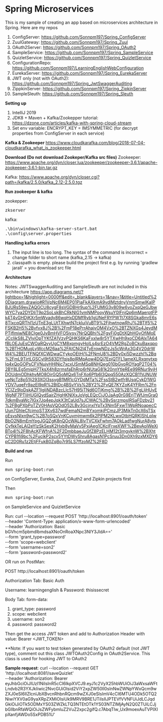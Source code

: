 # Spring Microservices 
This is my sample of creating an app based on microservices architecture in Spring. Here are my repos

1. ConfigServer: https://github.com/Sonnpm197/Spring_ConfigServer
2. ZuulGateway: https://github.com/Sonnpm197/Spring_Zuul
3. OAuth2Server: https://github.com/Sonnpm197/Spring_OAuth2
4. SampleService: https://github.com/Sonnpm197/Spring_SampleService
5. QuizletService: https://github.com/Sonnpm197/Spring_QuizletService
6. ConfigurationRepo: https://github.com/Sonnpm197/LearningEnglishWebConfiguration
7. EurekaServer: https://github.com/Sonnpm197/Spring_EurekaServer
8. JWT only (not with OAuth2): https://github.com/Sonnpm197/Spring_JwtSwaggerAuditing
9. ZippkinServer: https://github.com/Sonnpm197/Spring_ZipkinServer
10. SampleSleuth: https://github.com/Sonnpm197/Spring_Sleuth

**Setting up**
1. IntelliJ 2019
2. JDK8 + Maven + Kafka/Zookepper tutorial: https://dzone.com/articles/kafka-with-spring-cloud-stream
3. Set env variable: ENCRYPT_KEY = IMSYMMETRIC (for decrypt properties from ConfigServer in each service)

**Kafka & Zookeeper**
https://www.cloudkarafka.com/blog/2018-07-04-cloudkarafka_what_is_zookeeper.html

**Download (Do not download Zookeper/Kafka src files)**
Zookeeper: https://www.apache.org/dyn/closer.lua/zookeeper/zookeeper-3.6.1/apache-zookeeper-3.6.1-bin.tar.gz

Kafka: https://www.apache.org/dyn/closer.cgi?path=/kafka/2.5.0/kafka_2.12-2.5.0.tgz

**Run zookeeper & kafka**

zookepper: <pre>zkserver</pre>

kafka: <pre>.\bin\windows\kafka-server-start.bat .\config\server.properties</pre>

**Handling kafka errors**
1. The input line is too long. The syntax of the command is incorrect = change folder to short name (kafka_2.15 -> kafka)
2. classpath is empty. please build the project first e.g. by running 'gradlew jarall' = you download src file

**Architecture**

Notes: JWTSwaggerAuditing and SampleSleuth are not included in this architecture
https://app.diagrams.net/?lightbox=1&highlight=0000ff&edit=_blank&layers=1&nav=1&title=Untitled%20Diagram.drawio#R1VpNc6M4EP01PiaFkAXkmA9vdlMztdnyVnmSmwIKaIPBJURs59evZAQGCU8cygF8sVGDBHr9up%2FUMIG3y809w6voZxqQeGJbwWYC7ya2DYDliT9p2SoLskBhCRkNlG1vmNMPooyWsuY0IFnjQp6mMaerptFPk4T4vGHDjKXr5mWvady86wqHxDDMfRyb1gUNeFRYPWTt7X8SGka8mrE6s8TlxcqQRThI1zUTnE3gLUtTXhwtN7ckluiVuBT9%2FjhwtnowRhJ%2BTIf5%2FSKB2H5%2Bvfvx8J%2B%2FmP18ePrrAhajvOM4VxO%2BTZNXGs4JeydMPTjflmiwNE8CIge0JvBmHVFO5ivsy7NrQQBhi%2FgyFi0gDtXQhHGyOfjMoEJCcIikS8LZVlyiOpTYKfZA1VzvPQHKS6KaFxxlw8r5YTXwHh9xoCD6AlxTA64fBLOEJuEsCWOaRQvyUgCYM8xpmgyHoILs4srEzO4VM2RgZoBCkuBaxqpo%2BTHOMuqLyWccM26aa%2FAICNj2l4TyErqwNDzJs5cWrAx3G4V20drWW4%2BEUTFNQfXCWDwaCYykoOEtHj%2FNmU8%2BDy0xi5Dwzzhl%2Bq%2FmL9TirtLGSCyI9t583DYfqjs8plRMpAow4DQj7EpjQTFL1ameXLRxqnytxplq4xQoGOPsCFVNujvHHINjc7xcxUSmMSq8NHQeg010bGvoROYagP2T04%2BY8LEg5mipH7TksX4h8zrmsfaEhRrp6rNUtaG81k20nnYtleREe99RNur9vjHDOUdmODhkhvMO8OirGQ5oMQx6TnFXo6Pfb6l3Qpq550AzXQCB11VJNUWueNcTz8p51Ij293XOI3ssygB1MR1cGYDdMTa%2FssStB2wtfr8UsqCvkD1WGYDV7uqeFr9azEI9pR%2BtDc4BSvYVs%2BY2%2FvQE7KYZoK4YFRm%2FnYClZz9loDskAZF1IgIiNDABzcLIc57H95iTNd6OTjKmg%2B%2B%2FgLljHUvEWgNF7PTIiHUGlQydSairZHgHKNlXxJoVgLEQcCjJOJaAg0rG9ErjTWfJmGra07dkmBvaWc7IGx7Jq4epJqkX3tCaUd7sJCWAC%2BvSsrzmpsIRSaFDzby21%2FBgPXbPoTZV0HAsVQOdO52LBv3GcjnxIYpTx3Nm5FxwTlWpRNoapecCUun7GhleCfcjmoST3Xv637wdFemaN2mBYxomkjPCmzJP3MikTn0cX6sTSxoEsvsNIxn9wC%2B7oSQxVnKCuymjmwm6k2PlPM2KLwxOtbHQRKIShLpIwBbO2N8mEmYpgJGQZgK8nQOcWAL8IvTVCXkFwhm7AOkLadfwgNurA8ytsCyfkkTeLAl2eYIzSkSesK2Hxb8yMaVv5PxjAeg1CKclFrxeXWF%2BevAolWeXiBTo4l%2F8hAcKFWfnA%2F2DmbbaeJuGfZ8PzELHM12t3mgyknW%2BXhtCYPB1fi9bc%2FucikP2scv5YYtDWvShru8AgasN1PcSruu3Dn0Xh9zxMXDY6pC2D0Ru1z2EtjFFukB0ZqBo7r95LS7ffzoMZ%2F8D

**Build and run**

Run <pre>mvn spring-boot:run</pre> on ConfigServer, Eureka, Zuul, OAuth2 and Zipkin projects first

Then <pre>mvn spring-boot:run</pre> on SampleService and QuizletService

Run: curl --location --request POST 'http://localhost:8901/oauth/token' \
--header 'Content-Type: application/x-www-form-urlencoded' \
--header 'Authorization: Basic bGVhcm5pbmdlbmdsaXNoOnRoaXNpc3NlY3JldA==' \
--form 'grant_type=password' \
--form 'scope=webclient' \
--form 'username=son2' \
--form 'password=password2'

OR run on PostMan:

POST http://localhost:8901/oauth/token

Authorization Tab: Basic Auth

Username: learningenglish & Password: thisissecret

Body Tab: form-data:
1. grant_type: password
2. scope: webclient
3. username: son2
4. password: password2

Then get the access JWT token and add to Authorization Header with value: Bearer <JWT_TOKEN> 

**Note: If you want to test token generated by OAuth2 default (not JWT type), comment out this class JWTOAuth2Config in OAuth2Service. This class is used for hooking JWT to OAuth2

**Sample request**: curl --location --request GET 'http://localhost:8081/saveQuizlet' \
--header 'Authorization: Bearer eyJhbGciOiJIUzI1NiIsInR5cCI6IkpXVCJ9.eyJ1c2VyX25hbWUiOiJ3aWxsaWFtLndvb2R3YXJkIiwic2NvcGUiOlsid2ViY2xpZW50Il0sInNwZWNpYWxQcm9wZXJ0eSI6IlZlcnlJbXBvcnRhbnRQcm9wZXJ0eSIsImV4cCI6MTU4ODk5OTQ2NiwiYXV0aG9yaXRpZXMiOlsiUk9MRV9BRE1JTiIsIlJPTEVfVVNFUiJdLCJqdGkiOiJiOTk5ODMxYS03ZWZkLTQ3NTEtOTk1YS03NTZlMjAyN2Q0ZTUiLCJjbGllbnRfaWQiOiJsZWFybmluZ2VuZ2xpc2gifQ.c7AbqTIw_Ux9moexAuTVPlXIpXanfjAWDo5SxPDB51U'



